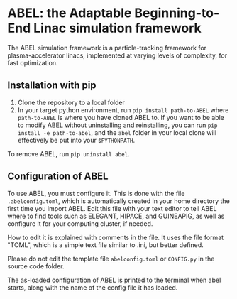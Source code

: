 # ABEL: the Adaptable Beginning-to-End Linac simulation framework

The ABEL simulation framework is a particle-tracking framework for plasma-accelerator linacs, implemented at varying levels of complexity, for fast optimization.

## Installation with pip
1. Clone the repository to a local folder
2. In your target python environment, run `pip install path-to-ABEL` where `path-to-ABEL` is where you have cloned ABEL to.
   If you want to be able to modify ABEL without uninstalling and reinstalling, you can run `pip install -e path-to-abel`, and the `abel`
   folder in your local clone will effectively be put into your `$PYTHONPATH`.

To remove ABEL, run `pip uninstall abel`.

## Configuration of ABEL
To use ABEL, you must configure it. This is done with the file `.abelconfig.toml`, which is automatically created in your home directory the first time you import ABEL.
Edit this file with your text editor to tell ABEL where to find tools such as ELEGANT, HIPACE, and GUINEAPIG, as well as configure it for your computing cluster, if needed.

How to edit it is explained with comments in the file. It uses the file format "TOML", which is a simple text file similar to .ini, but better defined.

Please do not edit the template file `abelconfig.toml` or `CONFIG.py` in the source code folder.

The as-loaded configuration of ABEL is printed to the terminal when abel starts, along with the name of the config file it has loaded.
